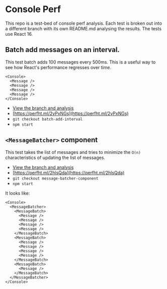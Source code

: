 # Console Perf

This repo is a test-bed of console perf analysis. Each test is broken out into a different branch with its own README.md analysing the results. The tests use React 16.

## Batch add messages on an interval.

This test batch adds 100 messages every 500ms. This is a useful way to see how React's performance regresses over time.

```
<Console>
  <Message />
  <Message />
  <Message />
  <Message />
</Console>
```

* [View the branch and analysis](https://github.com/gregtatum/console-perf/tree/batch-add-interval)
* [https://perfht.ml/2yPxNGs](https://perfht.ml/2yPxNGs)
* `git checkout batch-add-interval`
* `npm start`

## `<MessageBatcher>` component

This test takes the list of messages and tries to minimize the `O(n)` characteristics of updating the list of messages.

* [View the branch and analysis](https://github.com/gregtatum/console-perf/tree/message-batcher-component)
* [https://perfht.ml/2hlsQda](https://perfht.ml/2hlsQda)
* `git checkout message-batcher-component`
* `npm start`

It looks like:

```
<Console>
  <MessageBatcher>
    <MessageBatch>
      <Message />
      <Message />
      <Message />
      <Message />
    </MessageBatch>
    <MessageBatch>
      <Message />
      <Message />
      <Message />
      <Message />
    </MessageBatch>
    <MessageBatch>
      <Message />
    </MessageBatch>
  </MessageBatcher>
</Console>
```
